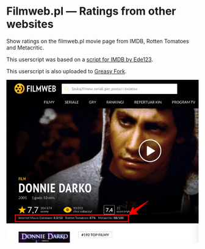 # Filmweb.pl — Ratings from other websites

Show ratings on the filmweb.pl movie page from IMDB, Rotten Tomatoes and Metacritic.

This userscript was based on a [script for IMDB by Ede123](https://github.com/Ede123/userscripts/blob/master/Rotten_Tomatoes_Link_On_IMDb.md).

This userscript is also uploaded to [Greasy Fork](https://greasyfork.org/en/scripts/435411-filmweb-pl-ratings-from-other-websites).

![Screenshot](screenshot.png)
